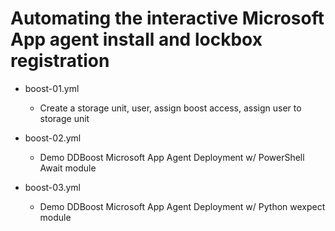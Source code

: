 # Automating the interactive Microsoft App agent install and lockbox registration

* boost-01.yml 
    * Create a storage unit, user, assign boost access, assign user to storage unit

* boost-02.yml
    * Demo DDBoost Microsoft App Agent Deployment w/ PowerShell Await module

* boost-03.yml
    * Demo DDBoost Microsoft App Agent Deployment w/ Python wexpect module